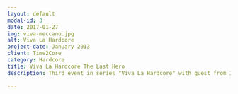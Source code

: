```yaml
---
layout: default
modal-id: 3
date: 2017-01-27
img: viva-meccano.jpg
alt: Viva La Hardcore
project-date: January 2013
client: Time2Core
category: Hardcore
title: Viva La Hardcore The Last Hero
description: Third event in series "Viva La Hardcore" with guest from Italy Meccano Twins (Traxtorm Records). Held in 2013 in Moscow, Russia.

---
```

